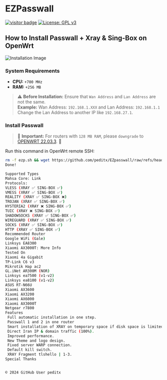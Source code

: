 # EZPasswall
[![visitor badge](https://img.shields.io/badge/Chat%20on-Telegram-blue.svg)](https://t.me/peditx) [![License: GPL v3](https://img.shields.io/badge/License-GPLv3-blue.svg)](https://www.gnu.org/licenses/gpl-3.0)

## How to Install Passwall + Xray & Sing-Box on OpenWrt

![Installation Image](https://github.com/peditx/iranIPS/blob/ffce5c185aecd61f1d92d100593ceecb2b905235/.files/lowspc/main/photo_2024-10-27_20-03-44.jpg?raw=true)

### System Requirements

- **CPU:** `+700 MHz `
- **RAM:** `+256 MB `

> ⚠ **Before Installation:** Ensure that `Wan Address` and `Lan Address` are not the same.  
> **Example:** Wan Address: `192.168.1.XXX` and Lan Address: `192.168.1.1`   
> Change the Lan Address to another IP like `192.168.27.1`.

### Install Passwall

> 🔴 **Important:** For routers with `128 MB RAM`, please `downgrade` to [OPENWRT 22.03.3](https://archive.openwrt.org/releases/22.03.3/targets/). 🔴

Run this command in OpenWrt remote SSH:

```bash
rm -f ezp.sh && wget https://github.com/peditx/EZpasswall/raw/refs/heads/main/ezp.sh && chmod 777 ezp.sh && sh ezp.sh
Done!

Supported Types
Mahsa Core: Link
Protocols:
VLESS (XRAY ✅ SING-BOX ✅)
VMESS (XRAY ✅ SING-BOX ✅)
REALITY (XRAY ✅ SING-BOX ❌)
TROJAN (XRAY ✅ SING-BOX ✅)
HYSTERIA2 (XRAY ❌ SING-BOX ✅)
TUIC (XRAY ❌ SING-BOX ✅)
SHADOWSOCKS (XRAY ✅ SING-BOX ✅)
WIREGUARD (XRAY ✅ SING-BOX ✅)
SOCKS (XRAY ✅ SING-BOX ✅)
HTTP (XRAY ✅ SING-BOX ✅)
Recommended Router
Google WiFi (Gale)
Linksys EA8300
Xiaomi AX3000T: More Info
Tested On
Xiaomi 4a Gigabit
TP-Link C6 v3
Mikrotik Hap ac2
GL.iNet AR300M (NOR)
Linksys ea7500 (v1-v2)
Linksys ea8100 (v1-v2)
ASUS RT-N66U
Xiaomi AX3600
Xiaomi AX3200
Xiaomi AX6000
Xiaomi AX3000T
Netgear r7800
Features
 Full automatic installation in one step.
 Passwall 1 and 2 in one router
 Smart installation of XRAY on temporary space if disk space is limited.
 Direct Iran IP & domain traffic (100%).
 Improved performance.
 New Theme and logo design.
 Fixed server WARP connection.
 Default kill switch.
 XRAY Fragment tlshello | 1-3.
Special Thanks


© 2024 GitHub User peditx
